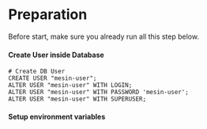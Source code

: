 Preparation
==
Before start, make sure you already run all this step below.

#### Create User inside Database
```
# Create DB User
CREATE USER "mesin-user";
ALTER USER "mesin-user" WITH LOGIN;
ALTER USER "mesin-user" WITH PASSWORD 'mesin-user';
ALTER USER "mesin-user" WITH SUPERUSER;
```
#### Setup environment variables
```

```
